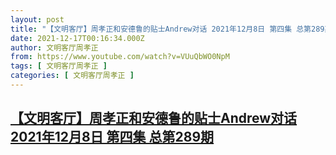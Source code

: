 ```yaml
---
layout: post
title: "【文明客厅】周孝正和安德鲁的贴士Andrew对话 2021年12月8日 第四集 总第289期"
date: 2021-12-17T00:16:34.000Z
author: 文明客厅周孝正
from: https://www.youtube.com/watch?v=VUuQbWO0NpM
tags: [ 文明客厅周孝正 ]
categories: [ 文明客厅周孝正 ]
---
```

<!--1639700194000-->
[【文明客厅】周孝正和安德鲁的贴士Andrew对话 2021年12月8日 第四集 总第289期](https://www.youtube.com/watch?v=VUuQbWO0NpM)
------

<div>

</div>
